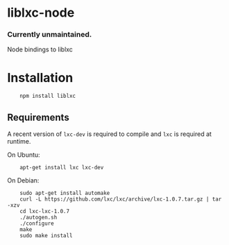 liblxc-node
===

### Currently unmaintained.

<!-- Badges will go here -->

Node bindings to liblxc

# Installation

        npm install liblxc

## Requirements

A recent version of `lxc-dev` is required to compile and `lxc` is required at runtime.

On Ubuntu:

        apt-get install lxc lxc-dev

On Debian:

        sudo apt-get install automake
        curl -L https://github.com/lxc/lxc/archive/lxc-1.0.7.tar.gz | tar -xzv
        cd lxc-lxc-1.0.7
        ./autogen.sh
        ./configure
        make
        sudo make install
